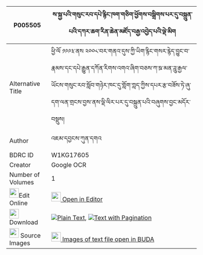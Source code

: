 |P005505|ས་སྐྱ་པའི་གསུང་རབ་དཔེ་རྙིང་ཁག་གཅིག་ཕྱོགས་བསྒྲིགས་པར་དུ་བསྐྲུན་པའི་དཀར་ཆག་རིན་ཆེན་མཛོད་བརྒྱ་འབྱེད་པའི་ལྡེ་མིག 
| --- | --- 
|Alternative Title |ཕྱི་ལོ ༡༩༩༣་ནས ༢༠༠༨་བར་གནའ་དུས་ཀྱི་ཡིག་རྙིང་གསར་རྙེད་བྱུང་བ་རྣམས་དང་དཔེ་རྒྱུན་དཀོན་རིགས་འགའ་ཞིག་བཅས་ཀ་ཋ་མན་ཌཱུ་རྒྱལ་ཡོངས་གསུང་རབ་སློབ་གཉེར་ཁང་དུ་གློག་ཀླད་ཀྱིས་དཔར་རྩ་བཟོས་ཏེ་ཞུ་དག་ལན་གྲངས་བྱས་ནས་ལྡི་ལིར་པར་དུ་བསྐྲུན་པའི་བཞུགས་བྱང་མདོར་བསྡུས།
|Author| འཇམ་དབྱངས་ཀུན་དགའ
|BDRC ID | W1KG17605
|Creator | Google OCR
|Number of Volumes| 1
|<img width="25" src="https://img.icons8.com/color/25/000000/edit-property.png">Edit Online| [<img width="25" src="https://avatars.githubusercontent.com/u/45091458?s=200&v=4"> Open in Editor](http://editor.openpecha.org/P005505)
|<img width="25" src="https://img.icons8.com/fluent/48/000000/download-2.png"/>  Download | [![](https://img.icons8.com/color/20/000000/txt.png)Plain Text](https://github.com/Openpecha/P005505/releases/download/v1/sakyapa_i_sungrab_pe_nying_kha_plain_P005505.zip), [![](https://img.icons8.com/color/20/000000/txt.png)Text with Pagination](https://github.com/Openpecha/P005505/releases/download/v1/sakyapa_i_sungrab_pe_nying_kha_pages_P005505.zip)
|<img width="25" src="https://img.icons8.com/plasticine/100/000000/pictures-folder.png"/>  Source Images | [<img width="25" src="https://library.bdrc.io/icons/BUDA-small.svg"> Images of text file open in BUDA](https://library.bdrc.io/show/bdr:W1KG17605)